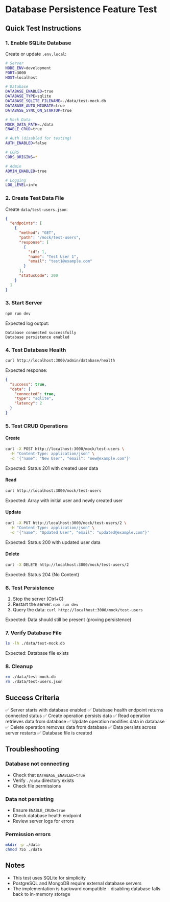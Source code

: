 # Database Persistence Feature Test

## Quick Test Instructions

### 1. Enable SQLite Database

Create or update `.env.local`:

```bash
# Server
NODE_ENV=development
PORT=3000
HOST=localhost

# Database
DATABASE_ENABLED=true
DATABASE_TYPE=sqlite
DATABASE_SQLITE_FILENAME=./data/test-mock.db
DATABASE_AUTO_MIGRATE=true
DATABASE_SYNC_ON_STARTUP=true

# Mock Data
MOCK_DATA_PATH=./data
ENABLE_CRUD=true

# Auth (disabled for testing)
AUTH_ENABLED=false

# CORS
CORS_ORIGINS=*

# Admin
ADMIN_ENABLED=true

# Logging
LOG_LEVEL=info
```

### 2. Create Test Data File

Create `data/test-users.json`:

```json
{
  "endpoints": [
    {
      "method": "GET",
      "path": "/mock/test-users",
      "response": [
        {
          "id": 1,
          "name": "Test User 1",
          "email": "test1@example.com"
        }
      ],
      "statusCode": 200
    }
  ]
}
```

### 3. Start Server

```bash
npm run dev
```

Expected log output:
```
Database connected successfully
Database persistence enabled
```

### 4. Test Database Health

```bash
curl http://localhost:3000/admin/database/health
```

Expected response:
```json
{
  "success": true,
  "data": {
    "connected": true,
    "type": "sqlite",
    "latency": 2
  }
}
```

### 5. Test CRUD Operations

#### Create
```bash
curl -X POST http://localhost:3000/mock/test-users \
  -H "Content-Type: application/json" \
  -d '{"name": "New User", "email": "new@example.com"}'
```

Expected: Status 201 with created user data

#### Read
```bash
curl http://localhost:3000/mock/test-users
```

Expected: Array with initial user and newly created user

#### Update
```bash
curl -X PUT http://localhost:3000/mock/test-users/2 \
  -H "Content-Type: application/json" \
  -d '{"name": "Updated User", "email": "updated@example.com"}'
```

Expected: Status 200 with updated user data

#### Delete
```bash
curl -X DELETE http://localhost:3000/mock/test-users/2
```

Expected: Status 204 (No Content)

### 6. Test Persistence

1. Stop the server (Ctrl+C)
2. Restart the server: `npm run dev`
3. Query the data: `curl http://localhost:3000/mock/test-users`

Expected: Data should still be present (proving persistence)

### 7. Verify Database File

```bash
ls -lh ./data/test-mock.db
```

Expected: Database file exists

### 8. Cleanup

```bash
rm ./data/test-mock.db
rm ./data/test-users.json
```

## Success Criteria

✅ Server starts with database enabled
✅ Database health endpoint returns connected status
✅ Create operation persists data
✅ Read operation retrieves data from database
✅ Update operation modifies data in database
✅ Delete operation removes data from database
✅ Data persists across server restarts
✅ Database file is created

## Troubleshooting

### Database not connecting
- Check that `DATABASE_ENABLED=true`
- Verify `./data` directory exists
- Check file permissions

### Data not persisting
- Ensure `ENABLE_CRUD=true`
- Check database health endpoint
- Review server logs for errors

### Permission errors
```bash
mkdir -p ./data
chmod 755 ./data
```

## Notes

- This test uses SQLite for simplicity
- PostgreSQL and MongoDB require external database servers
- The implementation is backward compatible - disabling database falls back to in-memory storage
